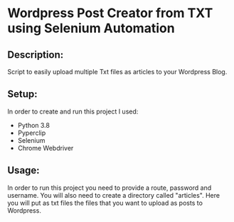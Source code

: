 # Wordpress Post Creator from TXT using Selenium Automation

## Description:
Script to easily upload multiple Txt files as articles to your Wordpress Blog.

## Setup:
In order to create and run this project I used:
- Python 3.8
- Pyperclip
- Selenium
- Chrome Webdriver

## Usage:
In order to run this project you need to provide a route, password and username.
You will also need to create a directory called "articles". Here you will put as txt files the files that you want to upload as posts to Wordpress.
